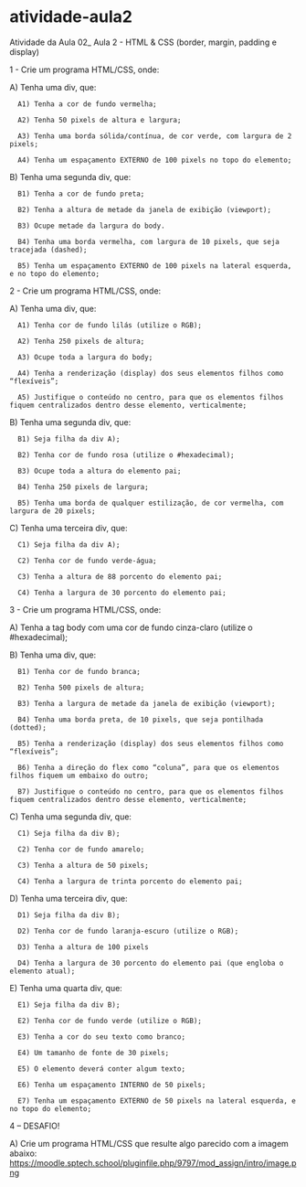 # atividade-aula2
Atividade da Aula 02_
Aula 2 - HTML & CSS (border, margin, padding e display)
 

1 - Crie um programa HTML/CSS, onde:

   A) Tenha uma div, que:

      A1) Tenha a cor de fundo vermelha;

      A2) Tenha 50 pixels de altura e largura;

      A3) Tenha uma borda sólida/contínua, de cor verde, com largura de 2 pixels;

      A4) Tenha um espaçamento EXTERNO de 100 pixels no topo do elemento;

   B) Tenha uma segunda div, que:

      B1) Tenha a cor de fundo preta;

      B2) Tenha a altura de metade da janela de exibição (viewport);

      B3) Ocupe metade da largura do body.

      B4) Tenha uma borda vermelha, com largura de 10 pixels, que seja tracejada (dashed);

      B5) Tenha um espaçamento EXTERNO de 100 pixels na lateral esquerda, e no topo do elemento;




2 - Crie um programa HTML/CSS, onde:

   A) Tenha uma div, que:

      A1) Tenha cor de fundo lilás (utilize o RGB);

      A2) Tenha 250 pixels de altura;

      A3) Ocupe toda a largura do body;

      A4) Tenha a renderização (display) dos seus elementos filhos como “flexíveis”;

      A5) Justifique o conteúdo no centro, para que os elementos filhos fiquem centralizados dentro desse elemento, verticalmente;

B) Tenha uma segunda div, que:

      B1) Seja filha da div A);

      B2) Tenha cor de fundo rosa (utilize o #hexadecimal);

      B3) Ocupe toda a altura do elemento pai;

      B4) Tenha 250 pixels de largura;

      B5) Tenha uma borda de qualquer estilização, de cor vermelha, com largura de 20 pixels;       

   C) Tenha uma terceira div, que:

      C1) Seja filha da div A);

      C2) Tenha cor de fundo verde-água;

      C3) Tenha a altura de 88 porcento do elemento pai;

      C4) Tenha a largura de 30 porcento do elemento pai;




3 - Crie um programa HTML/CSS, onde:

   A) Tenha a tag body com uma cor de fundo cinza-claro (utilize o #hexadecimal);

   B) Tenha uma div, que:

      B1) Tenha cor de fundo branca;

      B2) Tenha 500 pixels de altura;

      B3) Tenha a largura de metade da janela de exibição (viewport);

      B4) Tenha uma borda preta, de 10 pixels, que seja pontilhada (dotted);

      B5) Tenha a renderização (display) dos seus elementos filhos como “flexíveis”;

      B6) Tenha a direção do flex como “coluna”, para que os elementos filhos fiquem um embaixo do outro;

      B7) Justifique o conteúdo no centro, para que os elementos filhos fiquem centralizados dentro desse elemento, verticalmente;

   C) Tenha uma segunda div, que:

      C1) Seja filha da div B);

      C2) Tenha cor de fundo amarelo;

      C3) Tenha a altura de 50 pixels;

      C4) Tenha a largura de trinta porcento do elemento pai;

   D) Tenha uma terceira div, que:

      D1) Seja filha da div B);

      D2) Tenha cor de fundo laranja-escuro (utilize o RGB);

      D3) Tenha a altura de 100 pixels

      D4) Tenha a largura de 30 porcento do elemento pai (que engloba o elemento atual);

   E) Tenha uma quarta div, que:

      E1) Seja filha da div B);

      E2) Tenha cor de fundo verde (utilize o RGB);

      E3) Tenha a cor do seu texto como branco;

      E4) Um tamanho de fonte de 30 pixels;

      E5) O elemento deverá conter algum texto;

      E6) Tenha um espaçamento INTERNO de 50 pixels;

      E7) Tenha um espaçamento EXTERNO de 50 pixels na lateral esquerda, e no topo do elemento;




4 – DESAFIO!

   A) Crie um programa HTML/CSS que resulte algo parecido com a imagem abaixo:
https://moodle.sptech.school/pluginfile.php/9797/mod_assign/intro/image.png
